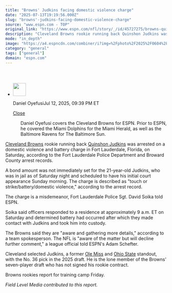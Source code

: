 ```yaml
---
title: "Browns' Judkins facing domestic violence charge"
date: "2025-07-13T19:19:56.000Z"
slug: "browns'-judkins-facing-domestic-violence-charge"
source: "www.espn.com - TOP"
original_link: "https://www.espn.com/nfl/story/_/id/45727275/browns-quinshon-judkins-arrested-battery-domestic-violence-charge-florida"
description: "Cleveland Browns rookie running back Quinshon Judkins was arrested on a domestic violence and battery charge in Fort Lauderdale, Florida, on Saturday, according to the Fort Lauderdale Police Department and Broward County arrest records."
mode: "in_depth"
image: "https://a4.espncdn.com/combiner/i?img=%2Fphoto%2F2025%2F0604%2Fr1502386_1296x729_16%2D9.jpg"
category: "general"
tags: ["general"]
domain: "espn.com"
---
```

<div id="readability-page-1" class="page"><section id="article-feed" data-behavior="author_overlay article_header_news_feed_item_meta article_legal_footer"><article data-id="45727275" data-behavior="story_scroll story_progress" data-src="/nfl/story/_/id/45727275/browns-quinshon-judkins-arrested-battery-domestic-violence-charge-florida"><div><header></header><div><div><ul><li><p><img src="https://a.espncdn.com/combiner/i?img=/i/columnists/full/oyefusi_daniel.png&amp;h=80&amp;w=80&amp;scale=crop" alt="" width="40" height="40"></p><p>Daniel Oyefusi<span>Jul 12, 2025, 09:39 PM ET</span></p><div><p><a href="#">Close</a></p><ul>Daniel Oyefusi covers the Cleveland Browns for ESPN. Prior to ESPN, he covered the Miami Dolphins for the Miami Herald, as well as the Baltimore Ravens for The Baltimore Sun.</ul></div></li></ul></div><p><a data-clubhouse-guid="539babc5-e5fb-753b-8ae1-c15032a91ef4" href="https://www.espn.com/nfl/team/_/name/cle/cleveland-browns">Cleveland Browns</a> rookie running back <a data-player-guid="d5a1025a-0474-3cc4-90d2-99ebf41df879" href="https://www.espn.com/nfl/player/_/id/4685702/quinshon-judkins">Quinshon Judkins</a> was arrested on a domestic violence and battery charge in Fort Lauderdale, Florida, on Saturday, according to the Fort Lauderdale Police Department and Broward County arrest records.</p><p>A bond amount was not immediately set for the 21-year-old Judkins, who was in jail as of Saturday night and scheduled to have his initial court appearance Sunday morning. The charge is described as "touch or strike/battery/domestic violence," according to the arrest record.</p><p>The charge is a misdemeanor, Fort Lauderdale Police Sgt. David Soika told ESPN.</p><p>Soika said officers responded to a residence at approximately 9 a.m. ET on Saturday and determined battery had occurred after which they made contact with Judkins and took him into custody.</p><p>The Browns said they are "aware and gathering more details," according to a team spokesperson. The NFL is "aware of the matter but will decline further comment," a league official told ESPN's Adam Schefter.</p><p>Cleveland selected Judkins, a former <a href="https://www.espn.com/college-football/team/_/id/145/ole-miss-rebels">Ole Miss</a> and <a href="https://www.espn.com/college-football/team/_/id/194/ohio-state-buckeyes">Ohio State</a> standout, with the No. 36 pick in the 2025 draft. He is the lone member of the Browns' seven-player draft who has not signed his rookie contract.</p><p>Browns rookies report for training camp Friday.</p><p><em>Field Level Media contributed to this report.</em></p>
</div></div></article></section></div>